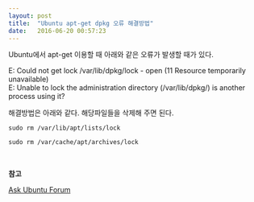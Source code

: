 ```yaml
---
layout: post
title:  "Ubuntu apt-get dpkg 오류 해결방법"
date:   2016-06-20 00:57:23
---
```


Ubuntu에서 apt-get 이용할 때 아래와 같은 오류가 발생할 때가 있다.

E: Could not get lock /var/lib/dpkg/lock - open (11 Resource temporarily unavailable)
<br>
E: Unable to lock the administration directory (/var/lib/dpkg/) is another process using it?

    
해결방법은 아래와 같다. 해당파일들을 삭제해 주면 된다.

    sudo rm /var/lib/apt/lists/lock

    sudo rm /var/cache/apt/archives/lock
<br>



**참고**

[Ask Ubuntu Forum](http://askubuntu.com/questions/15433/unable-to-lock-the-administration-directory-var-lib-dpkg-is-another-process)